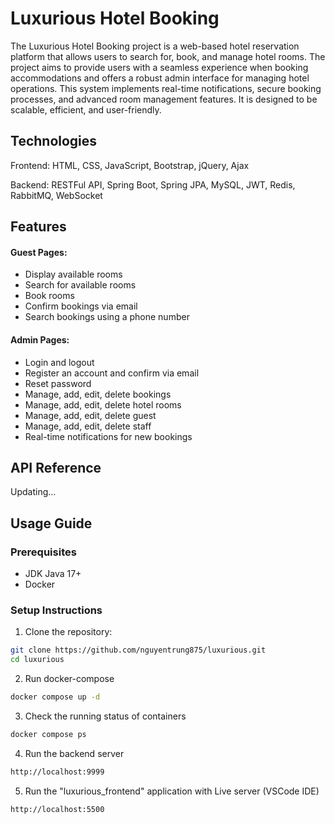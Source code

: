 # Luxurious Hotel Booking

The Luxurious Hotel Booking project is a web-based hotel reservation platform that allows users to search for, book, and manage hotel rooms. The project aims to provide users with a seamless experience when booking accommodations and offers a robust admin interface for managing hotel operations. This system implements real-time notifications, secure booking processes, and advanced room management features. It is designed to be scalable, efficient, and user-friendly.
## Technologies 

Frontend: HTML, CSS, JavaScript, Bootstrap, jQuery, Ajax

Backend: RESTFul API, Spring Boot, Spring JPA, MySQL, JWT, Redis, RabbitMQ, WebSocket

## Features
#### Guest Pages:
- Display available rooms
- Search for available rooms
- Book rooms
- Confirm bookings via email
- Search bookings using a phone number
#### Admin Pages:
- Login and logout
- Register an account and confirm via email
- Reset password
- Manage, add, edit, delete bookings
- Manage, add, edit, delete hotel rooms
- Manage, add, edit, delete guest
- Manage, add, edit, delete staff
- Real-time notifications for new bookings


## API Reference

Updating...

## Usage Guide
### Prerequisites
- JDK Java 17+
- Docker
### Setup Instructions
1. Clone the repository:

```bash
git clone https://github.com/nguyentrung875/luxurious.git
cd luxurious
```
2. Run docker-compose

```bash
docker compose up -d
```
3. Check the running status of containers
```bash
docker compose ps
```
4. Run the backend server
```bash
http://localhost:9999
```
5. Run the "luxurious_frontend" application with Live server (VSCode IDE)
```bash
http://localhost:5500
```
